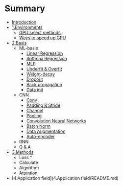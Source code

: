 # Summary

* [Introduction](README.md)
* [1.Environments](1.Environments/README.md)
    * [GPU select methods](1.Environments/buy-gpu.md)
    * [Ways to speed up GPU](1.Environments/GPU-speedup.md)
* [2.Basis](2.Basis/README.md)
    * ML-basis
        * [Linear Regression](2.Basis/1.ML-basis/1.linear-regression.md)
        * [Softmax Regression](2.Basis/1.ML-basis/2.softmax-regression.md)
        * [MLP](2.Basis/1.ML-basis/3.mlp.md)
        * [Underfit & Overfit](2.Basis/1.ML-basis/4.underfit-overfit.md)
        * [Weight-decay](2.Basis/1.ML-basis/5.weight-decay.md)
        * [Dropout](2.Basis/1.ML-basis/6.dropout.md)
        * [Back propagation](2.Basis/1.ML-basis/7.backprop.md)
        * [Data init](2.Basis/1.ML-basis/8.numerical-stability-and-init.md)
    * CNN
        * [Conv](2.Basis/2.CNN/1.conv-layer.md)
        * [Padding & Stride](2.Basis/2.CNN/2.padding-and-strides.md)
        * [Channel](2.Basis/2.CNN/3.channels.md)
        * [Pooling](2.Basis/2.CNN/4.pooling.md)
        * [Convolution Neural Networks](2.Basis/2.CNN/5.CNN-basis.md)
        * [Batch Norm](2.Basis/2.CNN/6.batch-norm.md)
        * [Data Augmentation](2.Basis/2.CNN/7.image-augmentation.md)
        * [Auto-encoder](2.Basis/2.CNN/8.auto-encoder.md)
    * RNN
    * [Q & A](2.Basis/question&answer.md)
* [3.Methods](3.Methods/README.md)
    * Loss
        * 
    * Calculate
    * Algorithm
    * Attention
* [4.Application field](4.Application field/README.md)

